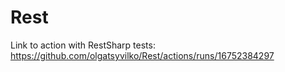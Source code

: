 # Rest
Link to action with RestSharp tests: https://github.com/olgatsyvilko/Rest/actions/runs/16752384297
